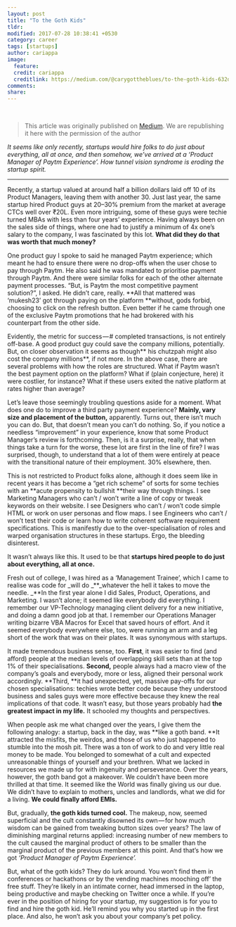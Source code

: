 ```yaml
---
layout: post
title: "To the Goth Kids"
tldr: 
modified: 2017-07-28 10:38:41 +0530
category: career
tags: [startups]
author: cariappa
image:
  feature: 
  credit: cariappa
  creditlink: https://medium.com/@carygottheblues/to-the-goth-kids-632d8ae50df2
comments: 
share: 
---
```


<br/>

>
> This article was originally published  on [Medium][1]. We are republishing it here with the permission of the author
>

_It seems like only recently, startups would hire folks to do just about everything, all at once, and then somehow, we’ve arrived at a ‘Product Manager of Paytm Experience’. How tunnel vision syndrome is eroding the startup spirit._

---

Recently, a startup valued at around half a billion dollars laid off 10 of its Product Managers, leaving them with another 30\. Just last year, the same startup hired Product guys at 20–30% premium from the market at average CTCs well over ₹20L. Even more intriguing, some of these guys were techie turned MBAs with less than four years’ experience. Having always been on the sales side of things, where one had to justify a minimum of 4x one’s salary to the company, I was fascinated by this lot. **What did they do that was worth that much money?**

One product guy I spoke to said he managed Paytm experience; which meant he had to ensure there were no drop-offs when the user chose to pay through Paytm. He also said he was mandated to prioritise payment through Paytm. And there were similar folks for each of the other alternate payment processes. “But, is Paytm the most competitive payment solution?”, I asked. He didn’t care, really. **All that mattered was ‘mukesh23’ got through paying on the platform **without, gods forbid, choosing to click on the refresh button. Even better if he came through one of the exclusive Paytm promotions that he had brokered with his counterpart from the other side.

Evidently, the metric for success — # completed transactions, is not entirely off-base. A good product guy could save the company millions, potentially. But, on closer observation it seems as though** his chutzpah might also cost the company millions**, if not more. In the above case, there are several problems with how the roles are structured. What if Paytm wasn’t the best payment option on the platform? What if (plain conjecture, here) it were costlier, for instance? What if these users exited the native platform at rates higher than average?

Let’s leave those seemingly troubling questions aside for a moment. What does one do to improve a third party payment experience? **Mainly, vary size and placement of the button,** apparently. Turns out, there isn’t much you can do. But, that doesn’t mean you can’t do nothing. So, if you notice a needless “improvement” in your experience, know that some Product Manager’s review is forthcoming. Then, is it a surprise, really, that when things take a turn for the worse, these lot are first in the line of fire? I was surprised, though, to understand that a lot of them were entirely at peace with the transitional nature of their employment. 30% elsewhere, then.

This is not restricted to Product folks alone, although it does seem like in recent years it has become a “get rich scheme” of sorts for some techies with an **acute propensity to bullshit **their way through things. I see Marketing Managers who can’t / won’t write a line of copy or tweak keywords on their website. I see Designers who can’t / won’t code simple HTML or work on user personas and flow maps. I see Engineers who can’t / won’t test their code or learn how to write coherent software requirement specifications. This is manifestly due to the over-specialisation of roles and warped organisation structures in these startups. Ergo, the bleeding disinterest.

It wasn’t always like this. It used to be that **startups hired people to do just about everything, all at once.**

Fresh out of college, I was hired as a ‘Management Trainee’, which I came to realise was code for _will do _**_whatever the hell it takes to move the needle. _**In the first year alone I did Sales, Product, Operations, and Marketing. I wasn’t alone; it seemed like everybody did everything. I remember our VP-Technology managing client delivery for a new initiative, and doing a damn good job at that. I remember our Operations Manager writing bizarre VBA Macros for Excel that saved hours of effort. And it seemed everybody everywhere else, too, were running an arm and a leg short of the work that was on their plates. It was synonymous with startups.

It made tremendous business sense, too. **First**, it was easier to find (and afford) people at the median levels of overlapping skill sets than at the top 1% of their specialisations. **Second,** people always had a macro view of the company’s goals and everybody, more or less, aligned their personal work accordingly. **Third, **it had unexpected, yet, massive pay-offs for our chosen specialisations: techies wrote better code because they understood business and sales guys were more effective because they knew the real implications of that code. It wasn’t easy, but those years probably had **the greatest impact in my life.** It schooled my thoughts and perspectives.

When people ask me what changed over the years, I give them the following analogy: a startup, back in the day, was **like a goth band. **It attracted the misfits, the weirdos, and those of us who just happened to stumble into the mosh pit. There was a ton of work to do and very little real money to be made. You belonged to somewhat of a cult and expected unreasonable things of yourself and your brethren. What we lacked in resources we made up for with ingenuity and perseverance. Over the years, however, the goth band got a makeover. We couldn’t have been more thrilled at that time. It seemed like the World was finally giving us our due. We didn’t have to explain to mothers, uncles and landlords, what we did for a living. **We could finally afford EMIs.**

But, gradually, **the goth kids turned cool.** The makeup, now, seemed superficial and the cult constantly disowned its own — for how much wisdom can be gained from tweaking button sizes over years? The law of diminishing marginal returns applied: increasing number of new members to the cult caused the marginal product of others to be smaller than the marginal product of the previous members at this point. And that’s how we got _‘Product Manager of Paytm Experience’._

But, what of the goth kids? They do lurk around. You won’t find them in conferences or hackathons or by the vending machines mooching off’ the free stuff. They’re likely in an intimate corner, head immersed in the laptop, being productive and maybe checking on Twitter once a while. If you’re ever in the position of hiring for your startup, my suggestion is for you to find and hire the goth kid. He’ll remind you why you started up in the first place. And also, he won’t ask you about your company’s pet policy.

[1]: https://medium.com/@carygottheblues/to-the-goth-kids-632d8ae50df2